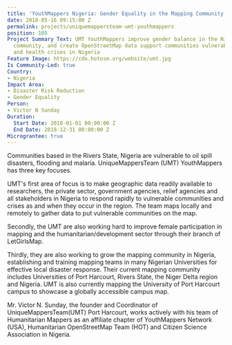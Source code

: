 ```yaml
---
title: 'YouthMappers Nigeria: Gender Equality in the Mapping Community'
date: 2018-05-16 09:15:00 Z
permalink: projects/uniquemappersteam-umt-youthmappers
position: 105
Project Summary Text: UMT YouthMappers improve gender balance in the Nigerian mapping
  community, and create OpenStreetMap data support communities vulnerable to disasters
  and health crises in Nigeria
Feature Image: https://cdn.hotosm.org/website/umt.jpg
Is Community-Led: true
Country:
- Nigeria
Impact Area:
- Disaster Risk Reduction
- Gender Equality
Person:
- Victor N Sunday
Duration:
  Start Date: 2018-01-01 00:00:00 Z
  End Date: 2018-12-31 00:00:00 Z
Micrograntee: true
---
```


Communities based in the Rivers State, Nigeria are vulnerable to oil spill disasters, flooding and malaria. UniqueMappersTeam (UMT) YouthMappers has three key focuses.

UMT's first area of focus is to make geographic data readily available to researchers, the private sector, government agencies, relief agencies and all stakeholders in Nigeria to respond rapidly to vulnerable communities and crises as and when they occur in the region. The team maps locally and remotely to gather data to put vulnerable communities on the map.

Secondly, the UMT are also working hard to improve female participation in mapping and the humanitarian/development sector through their branch of LetGirlsMap.

Thirdly, they are also working to grow the mapping community in Nigeria, establishing and training mapping teams in many Nigerian Universities for effective local disaster response. Their current mapping community includes Universities of Port Harcourt, Rivers State, the Niger Delta region and Nigeria. UMT is also currently mapping the University of Port Harcourt campus to showcase a globally accessible campus map.

Mr. Victor N. Sunday, the founder and Coordinator of UniqueMappersTeam(UMT) Port Harcourt, works actively with his team of Humanitarian Mappers as an affiliate chapter of YouthMappers Network (USA), Humanitarian OpenStreetMap Team (HOT) and Citizen Science Association in Nigeria.